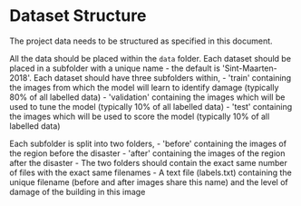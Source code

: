# Dataset Structure

The project data needs to be structured as specified in this document.

All the data should be placed within the `data` folder.
Each dataset should be placed in a subfolder with a unique name - the default is 'Sint-Maarten-2018'.
Each dataset should have three subfolders within,
    - 'train' containing the images from which the model will learn to identify damage (typically 80% of all labelled data)
    - 'validation' containing the images which will be used to tune the model (typically 10% of all labelled data)
    - 'test' containing the images which will be used to score the model (typically 10% of all labelled data)

Each subfolder is split into two folders,
    - 'before' containing the images of the region before the disaster
    - 'after' containing the images of the region after the disaster
    - The two folders should contain the exact same number of files with the exact same filenames
    - A text file (labels.txt) containing the unique filename (before and after images share this name) and the level of damage of the building in this image
